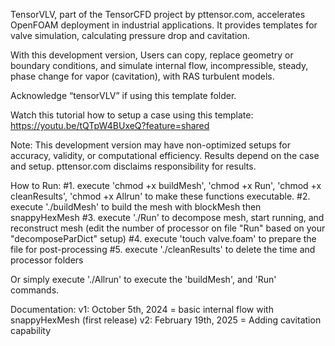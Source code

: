 TensorVLV, part of the TensorCFD project by pttensor.com, accelerates OpenFOAM deployment in industrial applications. It provides templates for valve simulation, calculating pressure drop and cavitation. 

With this development version, Users can copy, replace geometry or boundary conditions, and simulate internal flow, incompressible, steady, phase change for vapor (cavitation), with RAS turbulent models.

Acknowledge “tensorVLV” if using this template folder.

Watch this tutorial how to setup a case using this template: https://youtu.be/tQTpW4BUxeQ?feature=shared

Note: This development version may have non-optimized setups for accuracy, validity, or computational efficiency. Results depend on the case and setup. pttensor.com disclaims responsibility for results.

How to Run:
#1. execute 'chmod +x buildMesh', 'chmod +x Run', 'chmod +x cleanResults', 'chmod +x Allrun' to make these functions executable.
#2. execute './buildMesh' to build the mesh with blockMesh then snappyHexMesh
#3. execute './Run' to decompose mesh, start running, and reconstruct mesh (edit the number of processor on file "Run" based on your "decomposeParDict" setup)
#4. execute 'touch valve.foam' to prepare the file for post-processing
#5. execute './cleanResults' to delete the time and processor folders

Or simply execute './Allrun' to execute the 'buildMesh', and 'Run' commands.

Documentation:
v1: October 5th, 2024 = basic internal flow with snappyHexMesh (first release)
v2: February 19th, 2025 = Adding cavitation capability

